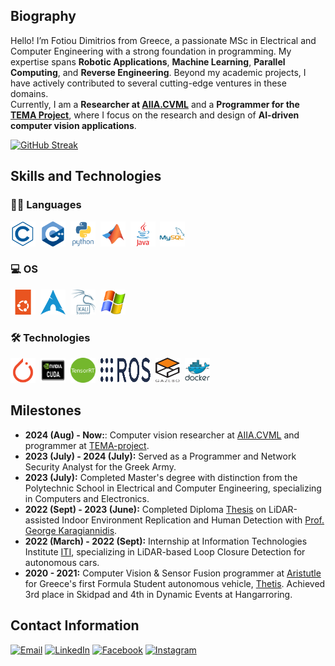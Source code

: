 ## Biography
Hello! I’m Fotiou Dimitrios from Greece, a passionate MSc in Electrical and Computer Engineering with a strong foundation in programming. My expertise spans **Robotic Applications**, **Machine Learning**, **Parallel Computing**, and **Reverse Engineering**. Beyond my academic projects, I have actively contributed to several cutting-edge ventures in these domains.  
Currently, I am a **Researcher at [AIIA.CVML](https://aiia.csd.auth.gr/computer-vision-machine-learning/)** and a **Programmer for the [TEMA Project](https://tema-project.eu/)**, where I focus on the research and design of **AI-driven computer vision applications**.

[![GitHub Streak](https://github-readme-streak-stats-bf50y0atg-fotious-projects-be9ffcd4.vercel.app?user=)](https://git.io/streak-stats)

## Skills and Technologies
### 👨‍💻 Languages
<div>
  <img src="https://github.com/dimfot3/dimfot3/blob/main/icons/clang.svg" title="C" alt="C" width="40" height="40"/>&nbsp;
  <img src="https://github.com/dimfot3/dimfot3/blob/main/icons/cpplang.svg" title="Cpp" alt="Cpp" width="40" height="40"/>&nbsp;
  <img src="https://github.com/dimfot3/dimfot3/blob/main/icons/pythonlang.svg" title="Python" alt="Python" width="40" height="40"/>&nbsp;
  <img src="https://github.com/dimfot3/dimfot3/blob/main/icons/matlab.svg" title="Matlab" alt="Matlab" width="40" height="40"/>&nbsp;
  <img src="https://github.com/dimfot3/dimfot3/blob/main/icons/java.svg" title="Java" alt="Java" width="40" height="40"/>&nbsp;
  <img src="https://github.com/dimfot3/dimfot3/blob/main/icons/mysql.svg" title="MySQL" alt="MySQL" width="40" height="40"/>&nbsp;
</div>

### 💻 OS
<div>
  <img src="https://github.com/dimfot3/dimfot3/blob/main/icons/ubuntu.svg" title="Ubuntu" alt="Ubuntu" width="40" height="40"/>&nbsp;
  <img src="https://github.com/dimfot3/dimfot3/blob/main/icons/arch.png" title="Arch" alt="Arch" width="40" height="40"/>&nbsp;
  <img src="https://github.com/dimfot3/dimfot3/blob/main/icons/kali.png" title="Kali" alt="Kali" width="40" height="40"/>&nbsp;
  <img src="https://github.com/dimfot3/dimfot3/blob/main/icons/windows.png" title="Windows" alt="Windows" width="40" height="40"/>&nbsp;
</div>

### 🛠️ Technologies
<div>
  <img src="https://github.com/dimfot3/dimfot3/blob/main/icons/torch.svg" title="Pytorch" alt="Pytorch" width="40" height="40"/>&nbsp;
  <img src="https://github.com/dimfot3/dimfot3/blob/main/icons/cuda.png" title="CUDA" alt="CUDA" width="40" height="40"/>&nbsp;
  <img src="https://github.com/dimfot3/dimfot3/blob/main/icons/tensorrt.png" title="TensorRT" alt="TensorRT" width="40" height="40"/>&nbsp;
  <img src="https://github.com/dimfot3/dimfot3/blob/main/icons/ros.png" title="ROS" alt="ROS" width="80" height="40"/>&nbsp;
  <img src="https://github.com/dimfot3/dimfot3/blob/main/icons/gazebo.png" title="Gazebo" alt="Gazebo" width="40" height="40"/>&nbsp;
  <img src="https://github.com/dimfot3/dimfot3/blob/main/icons/docker.svg" title="Docker" alt="Docker" width="40" height="40"/>&nbsp;
</div>

## Milestones

- **2024 (Aug) - Now:**: Computer vision researcher at [AIIA.CVML](https://aiia.csd.auth.gr/computer-vision-machine-learning/) and programmer at [TEMA-project](https://tema-project.eu/).
- **2023 (July) -  2024 (July):** Served as a Programmer and Network Security Analyst for the Greek Army.
- **2023 (July):** Completed Master's degree with distinction from the Polytechnic School in Electrical and Computer Engineering, specializing in Computers and Electronics.
- **2022 (Sept) - 2023 (June):** Completed Diploma [Thesis](https://drive.google.com/file/d/1bU3LGlbmP9Ni8-itYjfeBEJv9t3pE1vR/view?pli=1) on LiDAR-assisted Indoor Environment Replication and Human Detection with [Prof. George Karagiannidis](https://scholar.google.com/citations?user=7FZ1r94AAAAJ).
- **2022 (March) - 2022 (Sept):** Internship at Information Technologies Institute [ITI](https://www.iti.gr/iti/en/home/), specializing in LiDAR-based Loop Closure Detection for autonomous cars.
- **2020 - 2021:** Computer Vision & Sensor Fusion programmer at [Aristutle](https://www.aristurtle.gr/) for Greece's first Formula Student autonomous vehicle, [Thetis](https://www.aristurtle.gr/thetisdv/). Achieved 3rd place in Skidpad and 4th in Dynamic Events at Hangarroring.

## Contact Information
[![Email](https://img.shields.io/badge/Email-D14836?style=for-the-badge&logo=gmail&logoColor=white)](mailto:fotiou.dimitris3@gmail.com) 
[![LinkedIn](https://img.shields.io/badge/LinkedIn-0077B5?style=for-the-badge&logo=linkedin&logoColor=white)](https://gr.linkedin.com/in/dimitrios-fotiou-a74200189?trk=people-guest_people_search-card) 
[![Facebook](https://img.shields.io/badge/Facebook-1877F2?style=for-the-badge&logo=facebook&logoColor=white)](https://www.facebook.com/fotiou3) 
[![Instagram](https://img.shields.io/badge/Instagram-E4405F?style=for-the-badge&logo=instagram&logoColor=white)](https://www.instagram.com/dimitrisfwtiou/)

